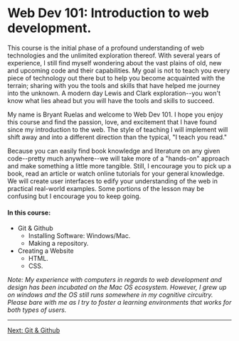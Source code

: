 # Web Dev 101: Introduction to web development.
This course is the initial phase of a profound understanding of web
technologies and the unlimited exploration thereof. With several years
of experience, I still find myself wondering about the vast plains of
old, new and upcoming code and their capabilities. My goal is not to teach
you every piece of technology out there but to help you become acquainted 
with the terrain; sharing with you the tools and skills that have helped 
me journey into the unknown. A modern day Lewis and Clark exploration--you won't know 
what lies ahead but you will have the tools and skills to succeed.

My name is Bryant Ruelas and welcome to Web Dev 101. I hope you enjoy this
course and find the passion, love, and excitement that I have found since 
my introduction to the web. The style of teaching I will implement will shift 
away and into a different direction than the typical, "I teach you read." 

Because you can easily find book knowledge and literature on any given 
code--pretty much anywhere--we will take more of a "hands-on" approach 
and make something a little more tangible. Still, I encourage you to pick 
up a book, read an article or watch online tutorials for your general knowledge.
We will create user interfaces to edify your understanding of the web 
in practical real-world examples. Some portions of the lesson may be confusing 
but I encourage you to keep going. 

#### In this course:

- Git & Github
  - Installing Software: Windows/Mac.
  - Making a repository.
- Creating a Website
  - HTML.
  - CSS.

*Note: My experience with computers in regards to web development and design
has been incubated on the Mac OS ecosystem. However, I grew up on windows
and the OS still runs somewhere in my cognitive circuitry. Please bare with me as I
try to foster a learning environments that works for both types of users.*


---

[Next: Git & Github](./Git&Github/)

